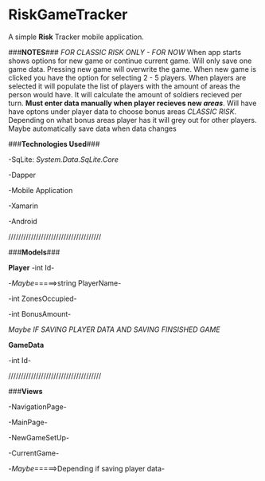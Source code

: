 # RiskGameTracker
A simple **Risk** Tracker mobile application.

###**NOTES**###
*FOR CLASSIC RISK ONLY - FOR NOW*
When app starts shows options for new game or continue current game.
Will only save one game data. Pressing new game will overwrite the game.
When new game is clicked you have the option for selecting 2 - 5 players.
When players are selected it will populate the list of players with the
amount of areas the person would have. It will calculate the amount of 
soldiers recieved per turn. **Must enter data manually when player recieves new *areas***.
Will have have optons under player data to choose bonus areas *CLASSIC RISK*.
Depending on what bonus areas player has it will grey out for other players.
Maybe automatically save data when data changes

###**Technologies Used**###


-SqLite: *System.Data.SqLite.Core*

-Dapper

-Mobile Application

-Xamarin

-Android


/////////////////////////////////////

###**Models**###

**Player**
-int Id-

-*Maybe*=====>string PlayerName-

-int ZonesOccupied-

-int BonusAmount-


*Maybe IF SAVING PLAYER DATA AND SAVING FINSISHED GAME*

**GameData**

-int Id-

/////////////////////////////////////

###**Views**

-NavigationPage-

-MainPage-

-NewGameSetUp-

-CurrentGame-

-*Maybe*=====>Depending if saving player data-
